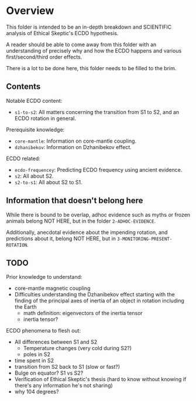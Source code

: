 # Overview

This folder is intended to be an in-depth breakdown and SCIENTIFIC analysis of Ethical Skeptic's ECDO hypothesis.

A reader should be able to come away from this folder with an understanding of precisely why and how the ECDO happens and various first/second/third order effects.

There is a lot to be done here, this folder needs to be filled to the brim.

## Contents

Notable ECDO content:
- `s1-to-s2`: All matters concerning the transition from S1 to S2, and an ECDO rotation in general.

Prerequisite knowledge:
- `core-mantle`: Information on core-mantle coupling.
- `dzhanibekov`: Information on Dzhanibekov effect.

ECDO related:
- `ecdo-frequencey`: Predicting ECDO frequency using ancient evidence.
- `s2`: All about S2.
- `s2-to-s1`: All about S2 to S1.

## Information that doesn't belong here

While there is bound to be overlap, adhoc evidence such as myths or frozen animals belong NOT HERE, but in the folder `2-ADHOC-EVIDENCE`.

Additionally, anecdotal evidence about the impending rotation, and predictions about it, belong NOT HERE, but in `3-MONITORING-PRESENT-ROTATION`.

## TODO

Prior knowledge to understand:
- core-mantle magnetic coupling
- Difficulties understanding the Dzhanibekov effect starting with the finding of the principal axes of inertia of an object in rotation including the Earth
    - math definition: eigenvectors of the inertia tensor
    - inertia tensor?

ECDO phenomena to flesh out:
- All differences between S1 and S2
    - Temperature changes (very cold during S2?)
    - poles in S2
- time spent in S2
- transition from S2 back to S1 (slow or fast?)
- Bulge on equator? S1 vs S2?
- Verification of Ethical Skeptic's thesis (hard to know without knowing if there's any information he's not sharing)
- why 104 degrees?
